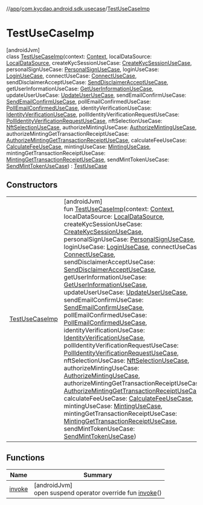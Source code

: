 //[app](../../../index.md)/[com.kycdao.android.sdk.usecase](../index.md)/[TestUseCaseImp](index.md)

# TestUseCaseImp

[androidJvm]\
class [TestUseCaseImp](index.md)(context: [Context](https://developer.android.com/reference/kotlin/android/content/Context.html), localDataSource: [LocalDataSource](../../com.kycdao.android.sdk.db/-local-data-source/index.md), createKycSessionUseCase: [CreateKycSessionUseCase](../-create-kyc-session-use-case/index.md), personalSignUseCase: [PersonalSignUseCase](../-personal-sign-use-case/index.md), loginUseCase: [LoginUseCase](../-login-use-case/index.md), connectUseCase: [ConnectUseCase](../-connect-use-case/index.md), sendDisclaimerAcceptUseCase: [SendDisclaimerAcceptUseCase](../-send-disclaimer-accept-use-case/index.md), getUserInformationUseCase: [GetUserInformationUseCase](../-get-user-information-use-case/index.md), updateUserUseCase: [UpdateUserUseCase](../-update-user-use-case/index.md), sendEmailConfirmUseCase: [SendEmailConfirmUseCase](../-send-email-confirm-use-case/index.md), pollEmailConfirmedUseCase: [PollEmailConfirmedUseCase](../-poll-email-confirmed-use-case/index.md), identityVerificationUseCase: [IdentityVerificationUseCase](../-identity-verification-use-case/index.md), pollIdentityVerificationRequestUseCase: [PollIdentityVerificationRequestUseCase](../-poll-identity-verification-request-use-case/index.md), nftSelectionUseCase: [NftSelectionUseCase](../-nft-selection-use-case/index.md), authorizeMintingUseCase: [AuthorizeMintingUseCase](../-authorize-minting-use-case/index.md), authorizeMintingGetTransactionReceiptUseCase: [AuthorizeMintingGetTransactionReceiptUseCase](../-authorize-minting-get-transaction-receipt-use-case/index.md), calculateFeeUseCase: [CalculateFeeUseCase](../-calculate-fee-use-case/index.md), mintingUseCase: [MintingUseCase](../-minting-use-case/index.md), mintingGetTransactionReceiptUseCase: [MintingGetTransactionReceiptUseCase](../-minting-get-transaction-receipt-use-case/index.md), sendMintTokenUseCase: [SendMintTokenUseCase](../-send-mint-token-use-case/index.md)) : [TestUseCase](../-test-use-case/index.md)

## Constructors

| | |
|---|---|
| [TestUseCaseImp](-test-use-case-imp.md) | [androidJvm]<br>fun [TestUseCaseImp](-test-use-case-imp.md)(context: [Context](https://developer.android.com/reference/kotlin/android/content/Context.html), localDataSource: [LocalDataSource](../../com.kycdao.android.sdk.db/-local-data-source/index.md), createKycSessionUseCase: [CreateKycSessionUseCase](../-create-kyc-session-use-case/index.md), personalSignUseCase: [PersonalSignUseCase](../-personal-sign-use-case/index.md), loginUseCase: [LoginUseCase](../-login-use-case/index.md), connectUseCase: [ConnectUseCase](../-connect-use-case/index.md), sendDisclaimerAcceptUseCase: [SendDisclaimerAcceptUseCase](../-send-disclaimer-accept-use-case/index.md), getUserInformationUseCase: [GetUserInformationUseCase](../-get-user-information-use-case/index.md), updateUserUseCase: [UpdateUserUseCase](../-update-user-use-case/index.md), sendEmailConfirmUseCase: [SendEmailConfirmUseCase](../-send-email-confirm-use-case/index.md), pollEmailConfirmedUseCase: [PollEmailConfirmedUseCase](../-poll-email-confirmed-use-case/index.md), identityVerificationUseCase: [IdentityVerificationUseCase](../-identity-verification-use-case/index.md), pollIdentityVerificationRequestUseCase: [PollIdentityVerificationRequestUseCase](../-poll-identity-verification-request-use-case/index.md), nftSelectionUseCase: [NftSelectionUseCase](../-nft-selection-use-case/index.md), authorizeMintingUseCase: [AuthorizeMintingUseCase](../-authorize-minting-use-case/index.md), authorizeMintingGetTransactionReceiptUseCase: [AuthorizeMintingGetTransactionReceiptUseCase](../-authorize-minting-get-transaction-receipt-use-case/index.md), calculateFeeUseCase: [CalculateFeeUseCase](../-calculate-fee-use-case/index.md), mintingUseCase: [MintingUseCase](../-minting-use-case/index.md), mintingGetTransactionReceiptUseCase: [MintingGetTransactionReceiptUseCase](../-minting-get-transaction-receipt-use-case/index.md), sendMintTokenUseCase: [SendMintTokenUseCase](../-send-mint-token-use-case/index.md)) |

## Functions

| Name | Summary |
|---|---|
| [invoke](invoke.md) | [androidJvm]<br>open suspend operator override fun [invoke](invoke.md)() |
